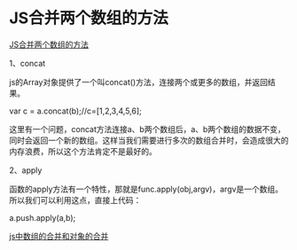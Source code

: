 # JS合并两个数组的方法

[JS合并两个数组的方法](https://www.cnblogs.com/koala0521/p/7278056.html)

1、concat

js的Array对象提供了一个叫concat()方法，连接两个或更多的数组，并返回结果。

var c = a.concat(b);//c=[1,2,3,4,5,6];

这里有一个问题，concat方法连接a、b两个数组后，a、b两个数组的数据不变，同时会返回一个新的数组。这样当我们需要进行多次的数组合并时，会造成很大的内存浪费，所以这个方法肯定不是最好的。

2、apply

函数的apply方法有一个特性，那就是func.apply(obj,argv)，argv是一个数组。所以我们可以利用这点，直接上代码：

a.push.apply(a,b);

[js中数组的合并和对象的合并](https://www.cnblogs.com/xingxiangyi/p/6416468.html)
